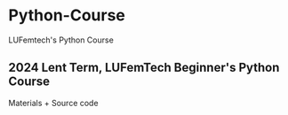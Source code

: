 # Python-Course
LUFemtech's Python Course

## 2024 Lent Term, LUFemTech Beginner's Python Course
Materials + Source code
